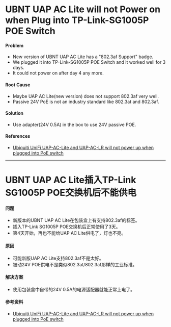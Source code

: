 # UBNT UAP AC Lite will not Power on when Plug into TP-Link-SG1005P POE Switch

#### Problem
* New version of UBNT UAP AC Lite has a "802.3af Support" badge.
* We plugged it into TP-Link-SG1005P POE Switch and it worked well for 3 days.
* It could not power on after day 4 any more.

#### Root Cause
* Maybe UAP AC Lite(new version) does not support 802.3af very well.
* Passive 24V PoE is not an industry standard like 802.3at and 802.3af.


#### Solution
* Use adapter(24V 0.5A) in the box to use 24V passive POE.

#### References
* [Ubiquiti UniFi UAP-AC-Lite and UAP-AC-LR will not power up when plugged into PoE switch](https://gtacknowledge.extremenetworks.com/articles/Solution/Ubiquiti-UniFi-UAP-AC-Lite-and-UAP-AC-LR-will-not-power-up-when-plugged-into-PoE-switch)

-----------------------------

# UBNT UAP AC Lite插入TP-Link SG1005P POE交换机后不能供电

#### 问题
* 新版本的UBNT UAP AC Lite在包装盒上有支持802.3af的标签。
* 插入TP-Link SG1005P POE交换机后正常使用了3天。
* 第4天开始，再也不能给UAP AC Lite供电了，灯也不亮。

#### 原因
* 可能新版UAP AC Lite支持802.3af不是太好。
* 被动24V POE供电不是类似802.3at/802.3af那样的工业标准。

#### 解决方案
* 使用包装盒中自带的24V 0.5A的电源适配器就能正常上电了。

#### 参考资料
* [Ubiquiti UniFi UAP-AC-Lite and UAP-AC-LR will not power up when plugged into PoE switch](https://gtacknowledge.extremenetworks.com/articles/Solution/Ubiquiti-UniFi-UAP-AC-Lite-and-UAP-AC-LR-will-not-power-up-when-plugged-into-PoE-switch)
